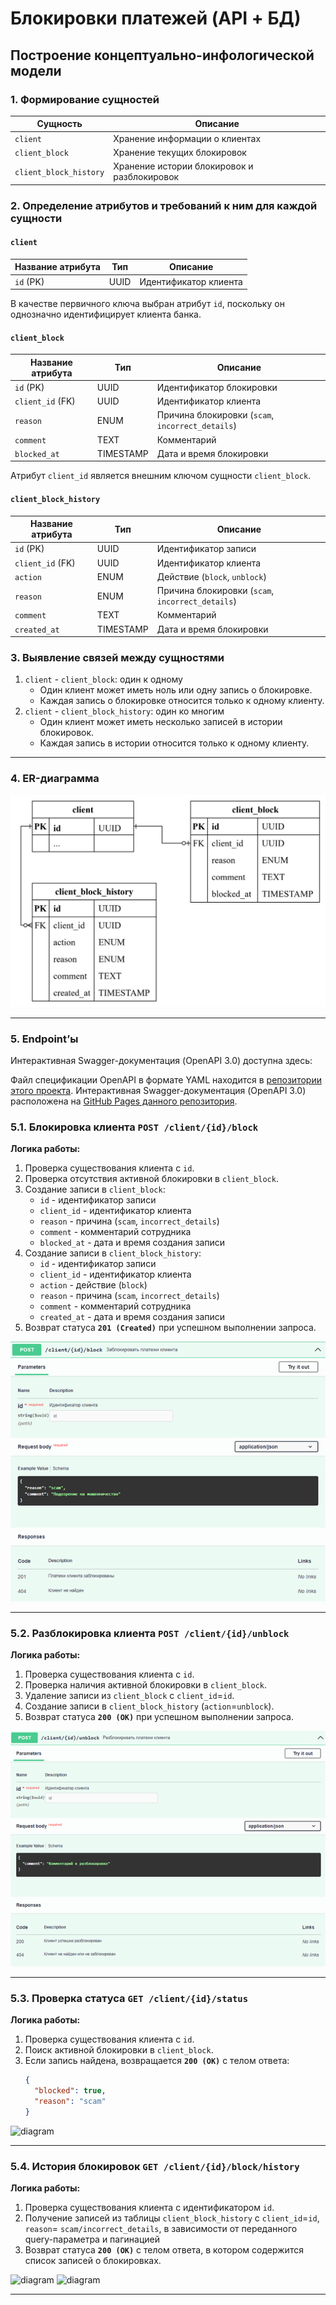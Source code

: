 # Блокировки платежей (API + БД)

## Построение концептуально-инфологической модели

### 1. Формирование сущностей

| Сущность            | Описание                          |
|---------------------|---------------------------------|
| `client`           | Хранение информации о клиентах  |
| `client_block`     | Хранение текущих блокировок     |
| `client_block_history` | Хранение истории блокировок и разблокировок |

### 2. Определение атрибутов и требований к ним для каждой сущности

#### `client`
| Название атрибута | Тип  | Описание                     |
|-------------------|------|-----------------------------|
| `id` (PK)        | UUID | Идентификатор клиента       |

В качестве первичного ключа выбран атрибут `id`, поскольку он однозначно идентифицирует клиента банка.

#### `client_block`
| Название атрибута | Тип         | Описание                                        |
|-------------------|------------|------------------------------------------------|
| `id` (PK)        | UUID       | Идентификатор блокировки                        |
| `client_id` (FK) | UUID       | Идентификатор клиента                          |
| `reason`        | ENUM       | Причина блокировки (`scam`, `incorrect_details`) |
| `comment`       | TEXT       | Комментарий                                    |
| `blocked_at`    | TIMESTAMP  | Дата и время блокировки                        |

Атрибут `client_id` является внешним ключом сущности `client_block`.

#### `client_block_history`
| Название атрибута | Тип         | Описание                                        |
|-------------------|------------|------------------------------------------------|
| `id` (PK)        | UUID       | Идентификатор записи                          |
| `client_id` (FK) | UUID       | Идентификатор клиента                         |
| `action`        | ENUM       | Действие (`block`, `unblock`)                  |
| `reason`        | ENUM       | Причина блокировки (`scam`, `incorrect_details`) |
| `comment`       | TEXT       | Комментарий                                   |
| `created_at`    | TIMESTAMP  | Дата и время блокировки                       |

### 3. Выявление связей между сущностями
1. `client` - `client_block`: один к одному  
   - Один клиент может иметь ноль или одну запись о блокировке.  
   - Каждая запись о блокировке относится только к одному клиенту.  
2. `client` - `client_block_history`: один ко многим  
   - Один клиент может иметь несколько записей в истории блокировок.  
   - Каждая запись в истории относится только к одному клиенту.  

---
### 4. ER-диаграмма
![diagram](images/ER.jpg) 

---

### 5. Endpoint’ы

Интерактивная Swagger-документация (OpenAPI 3.0) доступна здесь:

Файл спецификации OpenAPI в формате YAML находится в [репозитории этого проекта](openapi.yaml). Интерактивная Swagger-документация (OpenAPI 3.0) расположена на [GitHub Pages данного репозитория](https://medentseva-elizaveta.github.io/Blocking_payments/).


### 5.1. Блокировка клиента `POST /client/{id}/block`
**Логика работы:**
1. Проверка существования клиента с `id`.
2. Проверка отсутствия активной блокировки в `client_block`.
3. Создание записи в `client_block`:
   - `id` - идентификатор записи
   - `client_id` - идентификатор клиента
   - `reason` - причина (`scam`, `incorrect_details`)
   - `comment` - комментарий сотрудника
   - `blocked_at` - дата и время создания записи
4. Создание записи в `client_block_history`:
   - `id` - идентификатор записи
   - `client_id` - идентификатор клиента
   - `action` - действие (`block`)
   - `reason` - причина (`scam`, `incorrect_details`)
   - `comment` - комментарий сотрудника
   - `created_at` - дата и время создания записи 
5. Возврат статуса **`201 (Created)`** при успешном выполнении запроса.

![diagram](images/Block.png) 

---

### 5.2. Разблокировка клиента `POST /client/{id}/unblock`
**Логика работы:**
1. Проверка существования клиента с `id`.
2. Проверка наличия активной блокировки в `client_block`.
3. Удаление записи из `client_block` с `client_id`=`id`.
4. Создание записи в `client_block_history` (`action`=`unblock`).
5. Возврат статуса **`200 (OK)`** при успешном выполнении запроса.

![diagram](images/Unblock.png) 

---

### 5.3. Проверка статуса `GET /client/{id}/status`
**Логика работы:**
1. Проверка существования клиента с `id`.
2. Поиск активной блокировки в `client_block`.
3. Если запись найдена, возвращается **`200 (OK)`** с телом ответа:
   ```json
   {
     "blocked": true,
     "reason": "scam"
   }

![diagram](images/Status.png) 

---

### 5.4. История блокировок `GET /client/{id}/block/history`
**Логика работы:**
1. Проверка существования клиента с идентификатором `id`.
2. Получение записей из таблицы `client_block_history` с `client_id`=`id`, `reason`= `scam/incorrect_details`, в зависимости от переданного query-параметра и пагинацией
3. Возврат статуса **`200 (OK)`** с телом ответа, в котором содержится список записей о блокировках.

![diagram](images/History1.png) 
![diagram](images/History2.png) 

---
